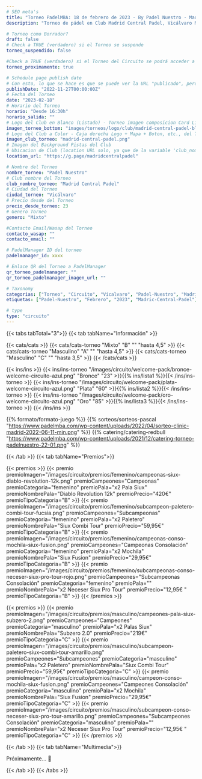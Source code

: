 ```yaml
---
# SEO meta's
title: "Torneo PadelMBA: 18 de febrero de 2023 - By Padel Nuestro - Madrid"
description: "Torneo de pádel en Club Madrid Central Padel, Vicálvaro Madrid, el dia 18 de febrero de 2023 by Padel Nuestro. Organizado gracias a PadelMBA, lider en formacion online de pádel."

# Torneo como Borrador?
draft: false
# Check a TRUE (verdadero) si el Torneo se suspende
torneo_suspendido: false

#Check a TRUE (verdadero) si el Torneo del Circuito se podrá acceder a la URL proximamente...
torneo_proximamente: true

# Schedule page publish date
# Con esto, lo que se hace es que se puede ver la URL "publicado", pero no sale en el listado de Torneos hasta ese día!
publishDate: "2022-11-27T00:00:00Z"
# Fecha del Torneo
date: "2023-02-18"
# Horario del Torneo
horario: "Desde 16:30h"
horario_salida: ""
# Logo del Club en Blanco (Listado) - Torneo imagen composicion Card Listado
imagen_torneo_bottom: "images/torneos/logo/club/madrid-central-padel-blanco.png"
# Logo del Club a Color - Caja derecha Logo + Mapa + Boton, etc., del Torneo
imagen_club_torneo: "madrid-central-padel.png"
# Imagen del Background Pistas del Club
# Ubicacion de Club (location URL solo, ya que de la variable 'club_nombre_torneo', se genera el iframe)
location_url: "https://g.page/madridcentralpadel"

# Nombre del Torneo
nombre_torneo: "Padel Nuestro"
# Club nombre del Torneo
club_nombre_torneo: "Madrid Central Padel"
# Ciudad del Torneo
ciudad_torneo: "Vicálvaro"
# Precio desde del Torneo
precio_desde_torneo: 23
# Genero Torneo
genero: "Mixto"

#Contacto Email/Wasap del Torneo
contacto_wasap: ""
contacto_email: ""

# PadelManager ID del torneo
padelmanager_id: xxxx

# Enlace QR del Torneo a PadelManager
qr_torneo_padelmanager: ""
qr_torneo_padelmanager_imagen_url: ""

# Taxonomy
categorias: ["Torneo", "Circuito", "Vicalvaro", "Padel-Nuestro", "Madrid-Central-Padel"]
etiquetas: ["Padel-Nuestro", "Febrero", "2023", "Madric-Central-Padel"]

# type
type: "circuito"
---
```


{{< tabs tabTotal="3">}}
{{< tab tabName="Información" >}}

{{< cats/cats >}}
{{< cats/cats-torneo "Mixto" "B" "" "hasta 4,5" >}}
{{< cats/cats-torneo "Masculino" "A" "" "hasta 4,5" >}}
{{< cats/cats-torneo "Masculino" "C" "" "hasta 3,5" >}}
{{< /cats/cats >}}

<!-- TODO: Modificar este shortcode para que sean los textos acordes al circuito -->
{{< ins/ins >}}
{{< ins/ins-torneo "/images/circuito/welcome-pack/bronce-welcome-circuito-azul.png" "Bronce" "23" >}}{{% ins/lista1 %}}{{< /ins/ins-torneo >}}
{{< ins/ins-torneo "/images/circuito/welcome-pack/plata-welcome-circuito-azul.png" "Plata" "60" >}}{{% ins/lista2 %}}{{< /ins/ins-torneo >}}
{{< ins/ins-torneo "/images/circuito/welcome-pack/oro-welcome-circuito-azul.png" "Oro" "85" >}}{{% ins/lista3 %}}{{< /ins/ins-torneo >}}
{{< /ins/ins >}}

{{% formato/formato-juego %}}
{{% sorteos/sorteos-pascal "https://www.padelmba.com/wp-content/uploads/2022/04/sorteo-clinic-madrid-2022-06-11-min.png" %}}
{{% catering/catering-redbull "https://www.padelmba.com/wp-content/uploads/2021/12/catering-torneo-padelnuestro-22-01.png" %}}

{{< /tab >}}
{{< tab tabName="Premios">}}

{{< premios >}}
{{< premio premioImagen="/images/circuito/premios/femenino/campeonas-siux-diablo-revolution-12k.png" premioCampeones="Campeonas" premioCategoria="femenino" premioPala="x2 Pala Siux" premioNombrePala="Diablo Revolution 12k" premioPrecio="420€" premioTipoCategoria="B" >}}
{{< premio premioImagen="/images/circuito/premios/femenino/subcampeon-paletero-combi-tour-fucsia.png" premioCampeones="Subcampeonas" premioCategoria="femenino" premioPala="x2 Paletero" premioNombrePala="Siux Combi Tour" premioPrecio="59,95€" premioTipoCategoria="B" >}}
{{< premio premioImagen="/images/circuito/premios/femenino/campeonas-conso-mochila-siux-fusion.png" premioCampeones="Campeonas Consolación" premioCategoria="femenino" premioPala="x2 Mochila" premioNombrePala="Siux Fusion" premioPrecio="29,95€" premioTipoCategoria="B" >}}
{{< premio premioImagen="/images/circuito/premios/femenino/subcampeonas-conso-neceser-siux-pro-tour-rojo.png" premioCampeones="Subcampeonas Consolación" premioCategoria="femenino" premioPala="" premioNombrePala="x2 Neceser Siux Pro Tour" premioPrecio="12,95€ " premioTipoCategoria="B" >}}
{{< /premios >}}

{{< premios >}}
{{< premio premioImagen="/images/circuito/premios/masculino/campeones-pala-siux-subzero-2.png" premioCampeones="Campeones" premioCategoria="masculino" premioPala="x2 Palas Siux" premioNombrePala="Subzero 2.0" premioPrecio="219€" premioTipoCategoria="C" >}}
{{< premio premioImagen="/images/circuito/premios/masculino/subcampeon-paletero-siux-combi-tour-amarillo.png" premioCampeones="Subcampeones" premioCategoria="masculino" premioPala="x2 Paletero" premioNombrePala="Siux Combi Tour" premioPrecio="59,95€" premioTipoCategoria="C" >}}
{{< premio premioImagen="/images/circuito/premios/masculino/campeon-conso-mochila-siux-fusion.png" premioCampeones="Campeones Consolación" premioCategoria="masculino" premioPala="x2 Mochila" premioNombrePala="Siux Fusion" premioPrecio="29,95€" premioTipoCategoria="C" >}}
{{< premio premioImagen="/images/circuito/premios/masculino/subcampeon-conso-neceser-siux-pro-tour-amarillo.png" premioCampeones="Subcampeones Consolación" premioCategoria="masculino" premioPala="" premioNombrePala="x2 Neceser Siux Pro Tour" premioPrecio="12,95€ " premioTipoCategoria="C" >}}
{{< /premios >}}

{{< /tab >}}
{{< tab tabName="Multimedia">}}

Próximamente... 📸

{{< /tab >}}
{{< /tabs >}}
